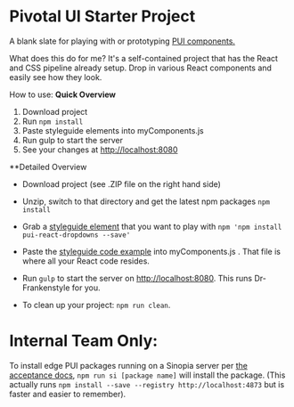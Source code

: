 # Pivotal UI Starter Project

A blank slate for playing with or prototyping [PUI components.](http://styleguide.pivotal.io)

What does this do for me?
It's a self-contained project that has the React and CSS pipeline already setup. Drop in various React components and easily see how they look.

How to use:
**Quick Overview**
1. Download project
1. Run `npm install`
1. Paste styleguide elements into myComponents.js
1. Run gulp to start the server
1. See your changes at [http://localhost:8080](http://localhost:8080)

**Detailed Overview
- Download project (see .ZIP file on the right hand side)
- Unzip, switch to that directory and get the latest npm packages 
`npm install`
- Grab a [styleguide element](http://styleguide.cfapps.io/react.html#dropdown_react) that you want to play with 
`npm 'npm install pui-react-dropdowns --save'`

- Paste the [styleguide code example](http://styleguide.cfapps.io/react.html#dropdown_react) into myComponents.js . That file is where all your React code resides.
- Run `gulp` to start the server on [http://localhost:8080](http://localhost:8080). This runs Dr-Frankenstyle for you.

- To clean up your project: `npm run clean`.

# Internal Team Only:

To install edge PUI packages running on a Sinopia server per [the acceptance docs](https://github.com/pivotal-cf/pivotal-ui/blob/master/CORE_TEAM_DOCS.md#acceptance), `npm run si [package name]` will install the package. (This actually runs `npm install --save --registry http://localhost:4873` but is faster and easier to remember).
